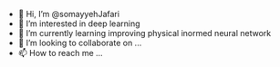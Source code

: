 - 👋 Hi, I’m @somayyehJafari
- 👀 I’m interested in deep learning
- 🌱 I’m currently learning improving physical inormed neural network
- 💞️ I’m looking to collaborate on ...
- 📫 How to reach me ...

<!---
somayyehReza/somayyehReza is a ✨ special ✨ repository because its `README.md` (this file) appears on your GitHub profile.
You can click the Preview link to take a look at your changes.
--->

